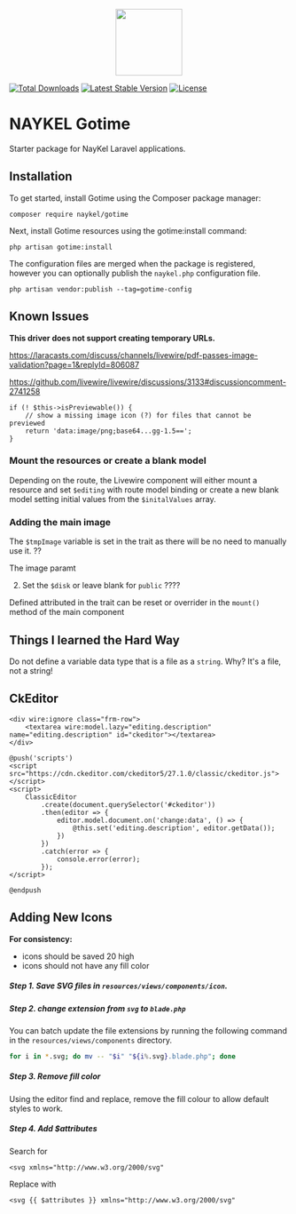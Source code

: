 <p align="center"><a href="https://naykel.com.au" target="_blank"><img src="https://avatars0.githubusercontent.com/u/32632005?s=460&u=d1df6f6e0bf29668f8a4845271e9be8c9b96ed83&v=4" width="120"></a></p>

<a href="https://packagist.org/packages/naykel/gotime"><img src="https://img.shields.io/packagist/dt/naykel/gotime" alt="Total Downloads"></a>
<a href="https://packagist.org/packages/naykel/gotime"><img src="https://img.shields.io/packagist/v/naykel/gotime" alt="Latest Stable Version"></a>
<a href="https://packagist.org/packages/naykel/gotime"><img src="https://img.shields.io/packagist/l/naykel/gotime" alt="License"></a>

# NAYKEL Gotime

Starter package for NayKel Laravel applications.

## Installation

To get started, install Gotime using the Composer package manager:

    composer require naykel/gotime

Next, install Gotime resources using the gotime:install command:

    php artisan gotime:install

The configuration files are merged when the package is registered, however you can optionally publish the `naykel.php` configuration file.

    php artisan vendor:publish --tag=gotime-config

## Known Issues

**This driver does not support creating temporary URLs.**

https://laracasts.com/discuss/channels/livewire/pdf-passes-image-validation?page=1&replyId=806087

https://github.com/livewire/livewire/discussions/3133#discussioncomment-2741258

    if (! $this->isPreviewable()) {
        // show a missing image icon (?) for files that cannot be previewed
        return 'data:image/png;base64...gg-1.5==';
    }



### Mount the resources or create a blank model

Depending on the route, the Livewire component will either mount a resource and set `$editing` with route model binding or create a new blank model setting initial values from the `$initalValues` array.


### Adding the main image

The `$tmpImage` variable is set in the trait as there will be no need to manually use it. ??

The image paramt

2. Set the `$disk` or leave blank for `public`  ????

Defined attributed in the trait can be reset or overrider in the `mount()` method of the main component


## Things I learned the Hard Way

Do not define a variable data type that is a file as a `string`. Why? It's a file, not a string!


## CkEditor

    <div wire:ignore class="frm-row">
        <textarea wire:model.lazy="editing.description" name="editing.description" id="ckeditor"></textarea>
    </div>

    @push('scripts')
    <script src="https://cdn.ckeditor.com/ckeditor5/27.1.0/classic/ckeditor.js"></script>
    <script>
        ClassicEditor
            .create(document.querySelector('#ckeditor'))
            .then(editor => {
                editor.model.document.on('change:data', () => {
                    @this.set('editing.description', editor.getData());
                })
            })
            .catch(error => {
                console.error(error);
            });
    </script>

    @endpush


## Adding New Icons

**For consistency:**

- icons should be saved 20 high
- icons should not have any fill color

##### Step 1. Save SVG files in `resources/views/components/icon`.

##### Step 2. change extension from `svg` to `blade.php`

You can batch update the file extensions by running the following command in the `resources/views/components` directory.

```bash
for i in *.svg; do mv -- "$i" "${i%.svg}.blade.php"; done
```

##### Step 3. Remove fill color

Using the editor find and replace, remove the fill colour to allow default styles to work.


##### Step 4. Add $attributes

Search for

    <svg xmlns="http://www.w3.org/2000/svg"

Replace with

    <svg {{ $attributes }} xmlns="http://www.w3.org/2000/svg"
